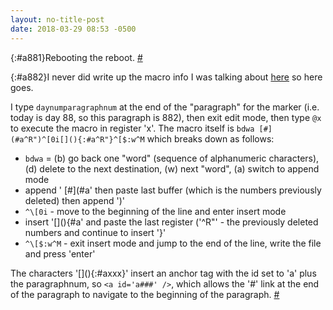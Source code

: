 ```yaml
---
layout: no-title-post
date: 2018-03-29 08:53 -0500
---
```


[](){:#a881}Rebooting the reboot. [#](#a881)

[](){:#a882}I never did write up the macro info I was talking about [here](https://cori.github.io/#a92) so here goes. 

I type `daynumparagraphnum` at the end of the "paragraph" for the marker (i.e. today is day 88, so this paragraph is 882), then exit edit mode, then type `@x` to execute the macro in register 'x'. The macro itself is `bdwa [#](#a^R")^[0i[](){:#a^R"}^[$:w^M` which breaks down as follows:

* `bdwa` = (b) go back one "word" (sequence of alphanumeric characters), (d) delete to the next destination, (w) next "word", (a) switch to append mode
* append ' \[#\](#a' then paste last buffer (which is the numbers previously deleted) then append ')'
* `^\[0i` - move to the beginning of the line and enter insert mode
* insert '\[\](){#a' and paste the last register ('^R"' - the previously deleted numbers and continue to insert '}'
* `^\[$:w^M` - exit insert mode and jump to the end of the line, write the file and press 'enter'

The characters '\[\](){:#axxx}' insert an anchor tag with the id set to 'a' plus the paragraphnum, so `<a id='a###' />`, which allows the '#' link at the end of the paragraph to navigate to the beginning of the paragraph.  [#](#a882)
